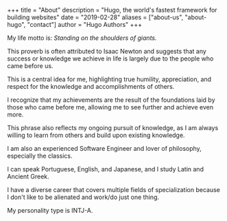 +++
title = "About"
description = "Hugo, the world's fastest framework for building websites"
date = "2019-02-28"
aliases = ["about-us", "about-hugo", "contact"]
author = "Hugo Authors"
+++

My life motto is: _Standing on the shoulders of giants._

This proverb is often attributed to Isaac Newton and suggests that any success or knowledge we achieve in life is largely due to the people who came before us.

This is a central idea for me, highlighting true humility, appreciation, and respect for the knowledge and accomplishments of others.

I recognize that my achievements are the result of the foundations laid by those who came before me, allowing me to see further and achieve even more.

This phrase also reflects my ongoing pursuit of knowledge, as I am always willing to learn from others and build upon existing knowledge.

I am also an experienced Software Engineer and lover of philosophy, especially the classics.

I can speak Portuguese, English, and Japanese, and I study Latin and Ancient Greek.

I have a diverse career that covers multiple fields of specialization because I don't like to be alienated and work/do just one thing.

My personality type is INTJ-A.